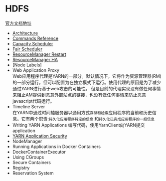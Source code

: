 # HDFS

[官方文档地址](https://hadoop.apache.org/docs/r2.8.5/hadoop-yarn/hadoop-yarn-site/YARN.html)

* [Architecture](yarn-arch.md)
* [Commands Reference](https://hadoop.apache.org/docs/r2.8.5/hadoop-yarn/hadoop-yarn-site/YarnCommands.html)
* [Capacity Scheduler](capacity-scheduler.md)
* [Fair Scheduler](fair-scheduler.md)
* [ResourceManager Restart](resourceManger-restart.md)
* [ResourceManager HA](resourceManager-ha.md)
* [Node Labels]
* Web Application Proxy
  <br/>Web应用程序代理是YARN的一部分。默认情况下，它将作为资源管理器(RM)
  的一部分运行，但可以配置为在独立模式下运行。使用代理的原因是为了减少通过YARN进行基于web攻击的可能性。
  但是目前的代理实现没有做任何事情来阻止AM提供到恶意外部站点的链接，也没有做任何事情来防止恶意javascript代码运行。
* Timeline Server
  <br/>在YARN中通过时间轴服务器以通用方式`存储和检索`应用程序的当前和历史信息。它有两个职责:`持久化应用程序特定的信息`
  和`持久化已完成应用程序的一般信息`
* Writing YARN Applications
  编写代码，使用YarnClient向YARN提交application
* [YARN Application Security](https://hadoop.apache.org/docs/r2.8.5/hadoop-yarn/hadoop-yarn-site/YarnApplicationSecurity.html)
* NodeManager
* Running Applications in Docker Containers
* DockerContainerExecutor
* Using CGroups
* Secure Containers
* Registry
* Reservation System

